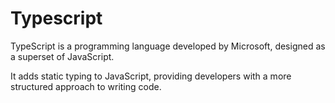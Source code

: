 # Typescript

TypeScript is a programming language developed by Microsoft, designed as a superset of JavaScript.

It adds static typing to JavaScript, providing developers with a more structured approach to writing code.
